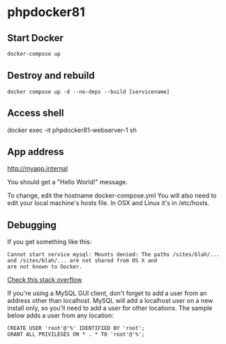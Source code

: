 # phpdocker81

## Start Docker
```bash
docker-compose up
```

## Destroy and rebuild
```
docker compose up -d --no-deps --build [servicename]
```

## Access shell
docker exec -it phpdocker81-webserver-1 sh

## App address
http://myapp.internal

You should get a "Hello World!" message.

To change, edit the hostname docker-compose.yml
You will also need to edit your local machine's hosts file. In OSX and Linux it's in /etc/hosts.

## Debugging
If you get something like this:
```
Cannot start service mysql: Mounts denied: The paths /sites/blah/... and /sites/blah/... are not shared from OS X and
are not known to Docker.
```
[Check this stack overflow](https://stackoverflow.com/questions/45122459/docker-mounts-denied-the-paths-are-not-shared-from-os-x-and-are-not-known)

If you're using a MySQL GUI client, don't forget to add a user from an address other than localhost. MySQL will add a
localhost user on a new install only, so you'll need to add a user for other locations. The sample below adds a user
from any location:

```mysql
CREATE USER 'root'@'%' IDENTIFIED BY 'root';
GRANT ALL PRIVILEGES ON * . * TO 'root'@'%';
```
